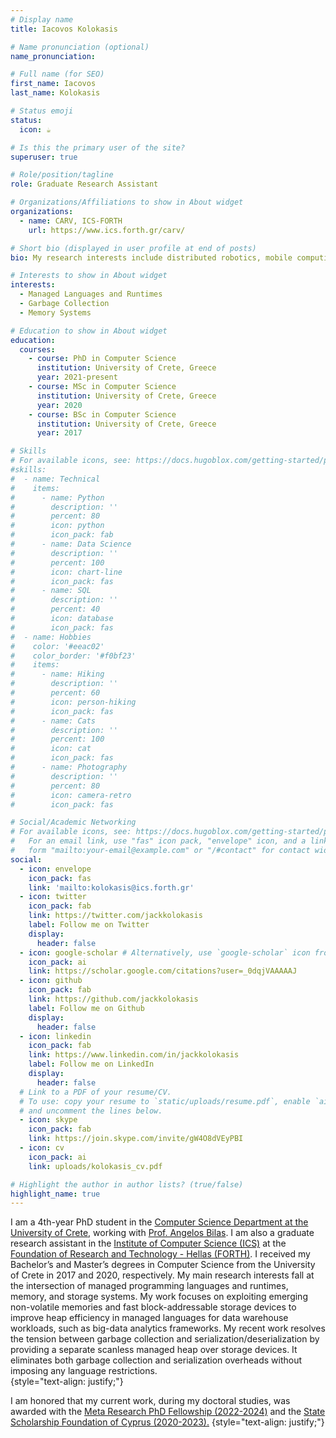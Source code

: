 ```yaml
---
# Display name
title: Iacovos Kolokasis

# Name pronunciation (optional)
name_pronunciation:

# Full name (for SEO)
first_name: Iacovos
last_name: Kolokasis

# Status emoji
status:
  icon: ☕️

# Is this the primary user of the site?
superuser: true

# Role/position/tagline
role: Graduate Research Assistant

# Organizations/Affiliations to show in About widget
organizations:
  - name: CARV, ICS-FORTH
    url: https://www.ics.forth.gr/carv/

# Short bio (displayed in user profile at end of posts)
bio: My research interests include distributed robotics, mobile computing and programmable matter.

# Interests to show in About widget
interests:
  - Managed Languages and Runtimes
  - Garbage Collection
  - Memory Systems

# Education to show in About widget
education:
  courses:
    - course: PhD in Computer Science
      institution: University of Crete, Greece
      year: 2021-present
    - course: MSc in Computer Science
      institution: University of Crete, Greece
      year: 2020
    - course: BSc in Computer Science
      institution: University of Crete, Greece
      year: 2017

# Skills
# For available icons, see: https://docs.hugoblox.com/getting-started/page-builder/#icons
#skills:
#  - name: Technical
#    items:
#      - name: Python
#        description: ''
#        percent: 80
#        icon: python
#        icon_pack: fab
#      - name: Data Science
#        description: ''
#        percent: 100
#        icon: chart-line
#        icon_pack: fas
#      - name: SQL
#        description: ''
#        percent: 40
#        icon: database
#        icon_pack: fas
#  - name: Hobbies
#    color: '#eeac02'
#    color_border: '#f0bf23'
#    items:
#      - name: Hiking
#        description: ''
#        percent: 60
#        icon: person-hiking
#        icon_pack: fas
#      - name: Cats
#        description: ''
#        percent: 100
#        icon: cat
#        icon_pack: fas
#      - name: Photography
#        description: ''
#        percent: 80
#        icon: camera-retro
#        icon_pack: fas

# Social/Academic Networking
# For available icons, see: https://docs.hugoblox.com/getting-started/page-builder/#icons
#   For an email link, use "fas" icon pack, "envelope" icon, and a link in the
#   form "mailto:your-email@example.com" or "/#contact" for contact widget.
social:
  - icon: envelope
    icon_pack: fas
    link: 'mailto:kolokasis@ics.forth.gr'
  - icon: twitter
    icon_pack: fab
    link: https://twitter.com/jackkolokasis
    label: Follow me on Twitter
    display:
      header: false
  - icon: google-scholar # Alternatively, use `google-scholar` icon from `ai` icon pack
    icon_pack: ai
    link: https://scholar.google.com/citations?user=_0dqjVAAAAAJ
  - icon: github
    icon_pack: fab
    link: https://github.com/jackkolokasis
    label: Follow me on Github
    display:
      header: false
  - icon: linkedin
    icon_pack: fab
    link: https://www.linkedin.com/in/jackkolokasis
    label: Follow me on LinkedIn
    display:
      header: false
  # Link to a PDF of your resume/CV.
  # To use: copy your resume to `static/uploads/resume.pdf`, enable `ai` icons in `params.yaml`,
  # and uncomment the lines below.
  - icon: skype
    icon_pack: fab
    link: https://join.skype.com/invite/gW4O8dVEyPBI
  - icon: cv
    icon_pack: ai
    link: uploads/kolokasis_cv.pdf

# Highlight the author in author lists? (true/false)
highlight_name: true
---
```


I am a 4th-year PhD student in the <a href="www.csd.uoc.gr">Computer Science
  Department at the University of Crete</a>, working with <a
  href="https://users.ics.forth.gr/~bilas">Prof. Angelos Bilas</a>. I am also a
graduate research assistant in the <a
  href="https://www.ics.forth.gr/carv/">Institute of Computer Science (ICS)</a>
at the <a href="https://www.forth.gr/">Foundation of Research and Technology -
  Hellas (FORTH)</a>. I received my Bachelor’s and Master’s degrees in Computer
Science from the University of Crete in 2017 and 2020, respectively. My main
research interests fall at the intersection of managed programming languages and
runtimes, memory, and storage systems. My work focuses on exploiting emerging
non-volatile memories and fast block-addressable storage devices to improve heap
efficiency in managed languages for data warehouse workloads, such as big-data
analytics frameworks. My recent work resolves the tension between garbage
collection and serialization/deserialization by providing a separate scanless
managed heap over storage devices. It eliminates both garbage collection and
serialization overheads without imposing any language restrictions.  
{style="text-align: justify;"}

I am honored that my current work, during my doctoral studies, was awarded with
the <a href="https://research.facebook.com/fellows/kolokasis-iacovos-g/">Meta Research PhD Fellowship (2022-2024)</a> and the <a href="https://www.cyscholarships.gov.cy/">State Scholarship Foundation of Cyprus (2020-2023).</a>
{style="text-align: justify;"}
